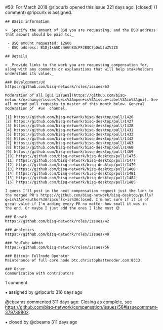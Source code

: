 #50: For March 2018
@ripcurlx opened this issue 321 days ago.  [closed] (1 comment)
@ripcurlx is assigned. 

    ## Basic information
    
    > _Specify the amount of BSQ you are requesting, and the BSQ address that amount should be paid to:_
    
     - BSQ amount requested: 12600
     - BSQ address: B1Dj1kAGDs4AGh83cPFJBQC7pDubtuZV2ZS
    
    ## Details
    
    > _Provide links to the work you are requesting compensation for, along with any comments or explanations that will help stakeholders understand its value._
    
    ### Development/UX
    https://github.com/bisq-network/roles/issues/63
    
    Moderation of all [gui issues](https://github.com/bisq-network/exchange/issues?q=is%3Aopen+is%3Aissue+label%3Ain%3Agui). See all merged pull requests to master of this month below. General moderation of  #ux  channel.
    
    [1] https://github.com/bisq-network/bisq-desktop/pull/1426
    [2] https://github.com/bisq-network/bisq-desktop/pull/1427
    [3] https://github.com/bisq-network/bisq-desktop/pull/1428
    [4] https://github.com/bisq-network/bisq-desktop/pull/1431
    [5] https://github.com/bisq-network/bisq-desktop/pull/1432
    [6] https://github.com/bisq-network/bisq-desktop/pull/1442
    [7] https://github.com/bisq-network/bisq-desktop/pull/1463
    [8] https://github.com/bisq-network/bisq-desktop/pull/1468
    [9] https://github.com/bisq-network/bisq-desktop/pull/1469
    [10] https://github.com/bisq-network/bisq-desktop/pull/1475
    [11] https://github.com/bisq-network/bisq-desktop/pull/1477
    [12] https://github.com/bisq-network/bisq-desktop/pull/1479
    [13] https://github.com/bisq-network/bisq-desktop/pull/1480
    [14] https://github.com/bisq-network/bisq-desktop/pull/1481
    [15] https://github.com/bisq-network/bisq-desktop/pull/1482
    [16] https://github.com/bisq-network/bisq-desktop/pull/1485
    
    I guess I'll post in the next compensation request just the link to the merged PR's https://github.com/bisq-network/bisq-desktop/pulls?q=is%3Apr+author%3Aripcurlx+is%3Aclosed. I'm not sure if it is of great value if I'm adding every PR no matter how small it was in 
    the end. Or maybe I just add the ones I like most 😉
    
    ### Growth
    https://github.com/bisq-network/roles/issues/42
    
    ### Analytics
    https://github.com/bisq-network/roles/issues/40
    
    ### YouTube Admin
    https://github.com/bisq-network/roles/issues/56
    
    ### Bitcoin Fullnode Operator
    Maintenance of full core node btc.christophatteneder.com:8333.
    
    ### Other
    Communication with contributors


1 comment:

⁕ assigned by @ripcurlx 316 days ago

@cbeams commented 311 days ago:
    Closing as complete, see https://github.com/bisq-network/compensation/issues/56#issuecomment-379738802.


⁕ closed by @cbeams 311 days ago


